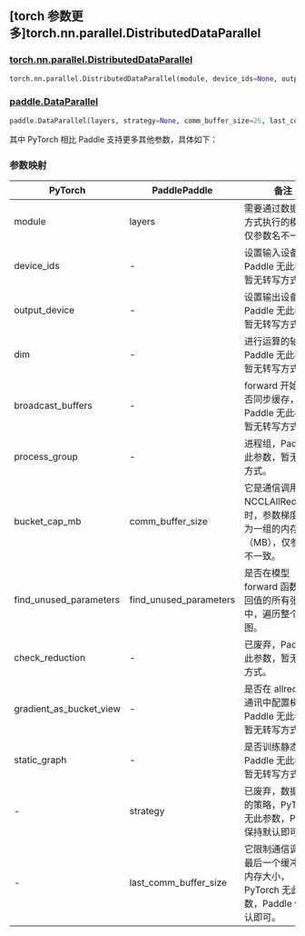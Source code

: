 ## [torch 参数更多]torch.nn.parallel.DistributedDataParallel

### [torch.nn.parallel.DistributedDataParallel](https://pytorch.org/docs/1.13/generated/torch.nn.parallel.DistributedDataParallel.html#torch.nn.parallel.DistributedDataParallel)

```python
torch.nn.parallel.DistributedDataParallel(module, device_ids=None, output_device=None, dim=0, broadcast_buffers=True, process_group=None, bucket_cap_mb=25, find_unused_parameters=False, check_reduction=False, gradient_as_bucket_view=False, static_graph=False)
```

### [paddle.DataParallel](https://www.paddlepaddle.org.cn/documentation/docs/zh/api/paddle/DataParallel_cn.html)

```python
paddle.DataParallel(layers, strategy=None, comm_buffer_size=25, last_comm_buffer_size=1, find_unused_parameters=False)
```

其中 PyTorch 相比 Paddle 支持更多其他参数，具体如下：

### 参数映射

| PyTorch                 | PaddlePaddle           | 备注                                                                                     |
| ----------------------- | ---------------------- | ---------------------------------------------------------------------------------------- |
| module                  | layers                 | 需要通过数据并行方式执行的模型，仅参数名不一致。                                         |
| device_ids              | -                      | 设置输入设备，Paddle 无此参数，暂无转写方式。                                                      |
| output_device           | -                      | 设置输出设备，Paddle 无此参数，暂无转写方式。                                                      |
| dim                     | -                      | 进行运算的轴，Paddle 无此参数，暂无转写方式。                                                      |
| broadcast_buffers       | -                      | forward 开始时是否同步缓存，Paddle 无此参数，暂无转写方式。                                        |
| process_group           | -                      | 进程组，Paddle 无此参数，暂无转写方式。                                                            |
| bucket_cap_mb           | comm_buffer_size       | 它是通信调用（如 NCCLAllReduce）时，参数梯度聚合为一组的内存大小（MB），仅参数名不一致。 |
| find_unused_parameters  | find_unused_parameters | 是否在模型 forward 函数的返回值的所有张量中，遍历整个向后图。                            |
| check_reduction         | -                      | 已废弃，Paddle 无此参数，暂无转写方式。                                                            |
| gradient_as_bucket_view | -                      | 是否在 allreduce 通讯中配置梯度，Paddle 无此参数，暂无转写方式。                                   |
| static_graph            | -                      | 是否训练静态图，Paddle 无此参数，暂无转写方式。                                                    |
| -                       | strategy               | 已废弃，数据并行的策略，PyTorch 无此参数，Paddle 保持默认即可。                          |
| -                       | last_comm_buffer_size  | 它限制通信调用中最后一个缓冲区的内存大小，PyTorch 无此参数，Paddle 保持默认即可。        |
